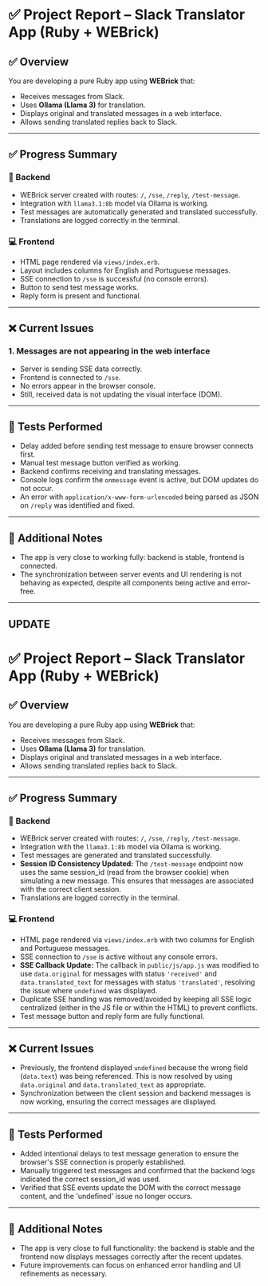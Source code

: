 
# ✅ Project Report – Slack Translator App (Ruby + WEBrick)

## ✅ Overview
You are developing a pure Ruby app using **WEBrick** that:
- Receives messages from Slack.
- Uses **Ollama (Llama 3)** for translation.
- Displays original and translated messages in a web interface.
- Allows sending translated replies back to Slack.

---

## ✅ Progress Summary

### 🔧 Backend
- WEBrick server created with routes: `/`, `/sse`, `/reply`, `/test-message`.
- Integration with `llama3.1:8b` model via Ollama is working.
- Test messages are automatically generated and translated successfully.
- Translations are logged correctly in the terminal.

### 💻 Frontend
- HTML page rendered via `views/index.erb`.
- Layout includes columns for English and Portuguese messages.
- SSE connection to `/sse` is successful (no console errors).
- Button to send test message works.
- Reply form is present and functional.

---

## ❌ Current Issues

### 1. **Messages are not appearing in the web interface**
- Server is sending SSE data correctly.
- Frontend is connected to `/sse`.
- No errors appear in the browser console.
- Still, received data is not updating the visual interface (DOM).

---

## 🧪 Tests Performed

- Delay added before sending test message to ensure browser connects first.
- Manual test message button verified as working.
- Backend confirms receiving and translating messages.
- Console logs confirm the `onmessage` event is active, but DOM updates do not occur.
- An error with `application/x-www-form-urlencoded` being parsed as JSON on `/reply` was identified and fixed.

---

## 📌 Additional Notes

- The app is very close to working fully: backend is stable, frontend is connected.
- The synchronization between server events and UI rendering is not behaving as expected, despite all components being active and error-free.


---------------

## UPDATE

# ✅ Project Report – Slack Translator App (Ruby + WEBrick)

## ✅ Overview
You are developing a pure Ruby app using **WEBrick** that:
- Receives messages from Slack.
- Uses **Ollama (Llama 3)** for translation.
- Displays original and translated messages in a web interface.
- Allows sending translated replies back to Slack.

---

## ✅ Progress Summary

### 🔧 Backend
- WEBrick server created with routes: `/`, `/sse`, `/reply`, `/test-message`.
- Integration with the `llama3.1:8b` model via Ollama is working.
- Test messages are generated and translated successfully.
- **Session ID Consistency Updated:** The `/test-message` endpoint now uses the same session_id (read from the browser cookie) when simulating a new message. This ensures that messages are associated with the correct client session.
- Translations are logged correctly in the terminal.

### 💻 Frontend
- HTML page rendered via `views/index.erb` with two columns for English and Portuguese messages.
- SSE connection to `/sse` is active without any console errors.
- **SSE Callback Update:** The callback in `public/js/app.js` was modified to use `data.original` for messages with status `'received'` and `data.translated_text` for messages with status `'translated'`, resolving the issue where `undefined` was displayed.
- Duplicate SSE handling was removed/avoided by keeping all SSE logic centralized (either in the JS file or within the HTML) to prevent conflicts.
- Test message button and reply form are fully functional.

---

## ❌ Current Issues

- Previously, the frontend displayed `undefined` because the wrong field (`data.text`) was being referenced. This is now resolved by using `data.original` and `data.translated_text` as appropriate.
- Synchronization between the client session and backend messages is now working, ensuring the correct messages are displayed.

---

## 🧪 Tests Performed

- Added intentional delays to test message generation to ensure the browser's SSE connection is properly established.
- Manually triggered test messages and confirmed that the backend logs indicated the correct session_id was used.
- Verified that SSE events update the DOM with the correct message content, and the 'undefined' issue no longer occurs.

---

## 📌 Additional Notes

- The app is very close to full functionality: the backend is stable and the frontend now displays messages correctly after the recent updates.
- Future improvements can focus on enhanced error handling and UI refinements as necessary.